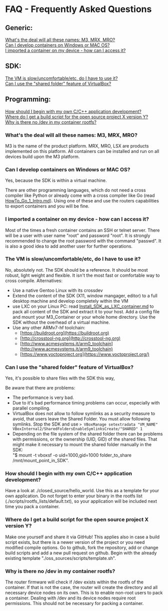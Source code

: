 # FAQ - Frequently Asked Questions

## Generic:
[What's the deal will all these names: M3, MRX, MRO?](#generic_1)<br>
[Can I develop containers on Windows or MAC OS?](#generic_2)<br>
[I imported a container on my device - how can I access it?](#generic_3)<br>

## SDK:
[The VM is slow/uncomfortable/etc, do I have to use it?](#sdk_1)<br>
[Can I use the "shared folder" feature of VirtualBox?](#sdk_2)<br>

## Programming:
[How should I begin with my own C/C++ application development?](#programming_1)<br>
[Where do I get a build script for the open source project X version Y?](#programming_2)<br>
[Why is there no /dev in my container rootfs?](#programming_3)<br>

### <a name="generic_1">What's the deal will all these names: M3, MRX, MRO?</a>
M3 is the name of the product platform. MRX, MRO, LSX are products implemented on this platform. All containers can be installed and run on all devices build upon the M3 platform.

### <a name="generic_2">Can I develop containers on Windows or MAC OS?</a>
Yes, because the SDK is within a virtual machine.

There are other programming languages, which do not need a cross compiler like Python or already come with a cross compiler like Go (read [HowTo_Go_1_Intro.md](HowTo_Go_1_Intro.md)). Using one of these and use the routers capabilities to export containers and you will be fine.

### <a name="generic_3">I imported a container on my device - how can I access it?</a>
Most of the times a fresh container contains an SSH or telnet server. There will be a user with user name "root" and password "root". It is strongly recommended to change the root password with the command "passwd". It is also a good idea to add another user for further operations.

### <a name="sdk_1">The VM is slow/uncomfortable/etc, do I have to use it?</a>
No, absolutely not. The SDK should be a reference. It should be most robust, light weight and flexible. It isn't the most fast or comfortable way to cross compile. Alternatives:

- Use a native Gentoo Linux with its crossdev
- Extend the content of the SDK (X11, window mangager, editor) to a full desktop machine and develop completely within the VM
- use LXC on your Linux PC: read [Install_SDK_as_LXC_container.md](Install_SDK_as_LXC_container.md) to pack all content of the SDK and extract it to your host. Add a config file and mount your M3_Container or your whole home directory. Use the SDK without the overhead of a virtual machine.
- Use any other ARMv7-hf toolchain:
    - [https://buildroot.org](https://buildroot.org)
    - [http://crosstool-ng.org](http://crosstool-ng.org)
    - [http://www.acmesystems.it/arm0_toolchain](http://www.acmesystems.it/arm9_toolchain)
    - [https://www.yoctoproject.org](https://www.yoctoproject.org/)

### <a name="sdk_2">Can I use the "shared folder" feature of VirtualBox?</a>
Yes, it's possible to share files with the SDK this way, 

Be aware that there are problems:

- The performance is very bad.
- Due to it's bad performance timing problems can occur, especially with parallel compiling.
- VirtualBox does not allow to follow symlinks as a security measure to avoid, that users leave the Shared Folder. You must allow following symlinks. Stop the SDK and use `> VBoxManage setextradata "VM_NAME" VBoxInternal2/SharedFoldersEnableSymlinksCreate/"SHARED" 1`
- Depending on the file system of the shared folder there can be problems with permissions, or the ownership (UID, GID) of the shared files. That might make it necessary to mount the shared folder manually in the SDK:<br>
"$ mount -t vboxsf -o uid=1000,gid=1000 folder_to_share /mnt/mount_point_in_SDK". 

### <a name="programming_1">How should I begin with my own C/C++ application development?</a>
Have a look at ./closed_source/hello_world. Use this as a template for your own application. Do not forget to enter your binary in the rootfs list (./scripts/rootfs_lists/default.txt), so your application will be included next time you pack a container.

### <a name="programming_2">Where do I get a build script for the open source project X version Y?</a>
Make one yourself and share it via GitHub! This applies also in case a build script exists, but there is a newer version of the project or you need modified compile options. Go to github, fork the repository, add or change build scripts and add a new pull request on github. Begin with the already existing template "./oss_sources/scripts/template.sh".

### <a name="programming_3">Why is there no /dev in my container rootfs?</a>
The router firmware will check if /dev exists within the rootfs of the container. If that is not the case, the router will create the directory and all necessary device nodes on its own. This is to enable non-root users to pack a container. Dealing with /dev and its device nodes require root permissions. This should not be necessary for packing a container.


<br><br><br><br><br><br><br><br><br><br><br><br><br><br><br><br><br><br><br><br><br><br><br><br><br><br><br><br><br><br><br><br><br><br><br><br><br><br><br><br><br><br><br><br>
